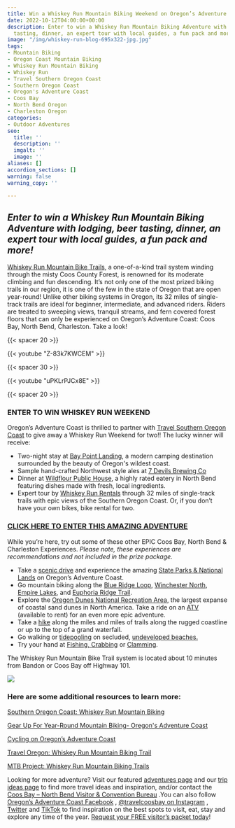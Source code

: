 ```yaml
---
title: Win a Whiskey Run Mountain Biking Weekend on Oregon’s Adventure Coast!
date: 2022-10-12T04:00:00+00:00
description: Enter to win a Whiskey Run Mountain Biking Adventure with lodging, beer
  tasting, dinner, an expert tour with local guides, a fun pack and more!
image: "/img/whiskey-run-blog-695x322-jpg.jpg"
tags:
- Mountain Biking
- Oregon Coast Mountain Biking
- Whiskey Run Mountain Biking
- Whiskey Run
- Travel Southern Oregon Coast
- Southern Oregon Coast
- Oregon's Adventure Coast
- Coos Bay
- North Bend Oregon
- Charleston Oregon
categories:
- Outdoor Adventures
seo:
  title: ''
  description: ''
  imgalt: ''
  image: ''
aliases: []
accordion_sections: []
warning: false
warning_copy: ''

---
```

## _Enter to win a Whiskey Run Mountain Biking Adventure with lodging, beer tasting, dinner, an expert tour with local guides, a fun pack and more!_

[Whiskey Run Mountain Bike Trails](https://www.oregonsadventurecoast.com/img/whiskey-run-pocket-map-06-22-final.pdf), a one-of-a-kind trail system winding through the misty Coos County Forest, is renowned for its moderate climbing and fun descending. It’s not only one of the most prized biking trails in our region, it is one of the few in the state of Oregon that are open year-round! Unlike other biking systems in Oregon, its 32 miles of single-track trails are ideal for beginner, intermediate, and advanced riders. Riders are treated to sweeping views, tranquil streams, and fern covered forest floors that can only be experienced on Oregon’s Adventure Coast: Coos Bay, North Bend, Charleston. Take a look!

{{< spacer 20 >}}

{{< youtube "Z-83k7KWCEM" >}}

{{< spacer 30 >}}

{{< youtube "uPKLrPJCx8E" >}}

{{< spacer 20 >}}

### ENTER TO WIN WHISKEY RUN WEEKEND

Oregon’s Adventure Coast is thrilled to partner with [Travel Southern Oregon Coast](https://travelsouthernoregoncoast.com/) to give away a Whiskey Run Weekend for two!! The lucky winner will receive:

* Two-night stay at [Bay Point Landing](https://baypointlanding.com/), a modern camping destination surrounded by the beauty of Oregon's wildest coast.
* Sample hand-crafted Northwest style ales at [7 Devils Brewing Co](http://www.7devilsbrewery.com/pub-menu.html)
* Dinner at [Wildflour Public House](https://m.facebook.com/3504856526258248), a highly rated eatery in North Bend featuring dishes made with fresh, local ingredients.
* Expert tour by [Whiskey Run Rentals](https://www.whiskeyrunrentals.com/) through 32 miles of single-track trails with epic views of the Southern Oregon Coast. Or, if you don’t have your own bikes, bike rental for two.

### [CLICK HERE TO ENTER THIS AMAZING ADVENTURE](https://travelsouthernoregoncoast.com/win-whiskey-run-weekend/)

While you’re here, try out some of these other EPIC Coos Bay, North Bend & Charleston Experiences. _Please note, these experiences are recommendations and not included in the prize package._

* Take a [scenic drive](https://www.oregonsadventurecoast.com/scenic-drives) and experience the amazing [State Parks & National Lands](https://www.oregonsadventurecoast.com/state-parks-and-national-lands) on Oregon’s Adventure Coast.
* Go mountain biking along the [Blue Ridge Loop](https://www.mtbproject.com/trail/7028954/blue-ridge-loop), [Winchester North](https://www.mtbproject.com/trail/7032115/winchester-north), [Empire Lakes](http://coosbay.org/uploads/PDF/Operations/Parks/John_Topits_Park/JOHN_TOPITS_PARK_TRAIL_MAP.pdf), and [Euphoria Ridge Trail](https://www.trailforks.com/trails/euphoria-ridge-middle/).
* Explore the [Oregon Dunes National Recreation Area](https://www.oregonsadventurecoast.com/untamed-dunes/), the largest expanse of coastal sand dunes in North America. Take a ride on an [ATV](https://www.oregonsadventurecoast.com/atv-motorsports) (available to rent) for an even more epic adventure.
* Take a [hike](https://www.oregonsadventurecoast.com/hiking-walking) along the miles and miles of trails along the rugged coastline or up to the top of a grand waterfall.
* Go walking or [tidepooling](https://www.oregonsadventurecoast.com/ocean-life-and-tidepooling) on secluded, [undeveloped beaches.](https://www.oregonsadventurecoast.com/undeveloped-beaches)
* Try your hand at [Fishing, ](https://www.oregonsadventurecoast.com/fishing)[Crabbing](https://www.oregonsadventurecoast.com/crabbing-clamming) or [Clamming](https://www.oregonsadventurecoast.com/clamming).

The Whiskey Run Mountain Bike Trail system is located about 10 minutes from Bandon or Coos Bay off Highway 101.

![](/img/tsoc_whiskey_run_trail_map_front.jpg)

### Here are some additional resources to learn more:

[Southern Oregon Coast: Whiskey Run Mountain Biking](https://travelsouthernoregoncoast.com/mountain-biking-the-oregon-coast/)

[Gear Up For Year-Round Mountain Biking- Oregon's Adventure Coast](https://www.oregonsadventurecoast.com/blog/gear-up-for-year-round-mountain-biking-on-the-whiskey-run-mountain-bike-trails/)

[Cycling on Oregon’s Adventure Coast](https://www.oregonsadventurecoast.com/cycling/)

[Travel Oregon: Whiskey Run Mountain Biking Trail](https://traveloregon.com/things-to-do/outdoor-recreation/bicycling/whiskey-run-mtb-system/)

[MTB Project: Whiskey Run Mountain Biking Trails](https://www.mtbproject.com/directory/8019222/whiskey-run-trails)

Looking for more adventure? Visit our featured [adventures page](https://www.oregonsadventurecoast.com/adventures) and our [trip ideas page](https://www.oregonsadventurecoast.com/tripideas) to find more travel ideas and inspiration, and/or contact the[ Coos Bay – North Bend Visitor & Convention Bureau](https://www.oregonsadventurecoast.com/) .You can also follow [Oregon’s Adventure Coast Facebook](https://www.facebook.com/OregonsAdventureCoast/) , [@travelcoosbay on Instagram](https://www.instagram.com/travelcoosbay/) , [Twitter](https://twitter.com/travelcoosbay?lang=en) and [TikTok](https://www.tiktok.com/@oregonsadventurecoast?lang=en) to find inspiration on the best spots to visit, eat, stay and explore any time of the year. [Request your FREE visitor’s packet today](https://www.oregonsadventurecoast.com/contact/#contactform)!